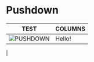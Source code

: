 # Pushdown
|TEST                                          | COLUMNS |
|----------------------------------------------|---------|
|![PUSHDOWN](http://206.189.179.43/output.png) | Hello!  |
|
